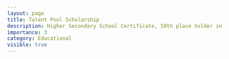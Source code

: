 ```yaml
---
layout: page
title: Talent Pool Scholarship
description: Higher Secondary School Certificate, 59th place holder in Dhaka Education Board in 2018
importance: 3
category: Educational
visible: true
---
```

